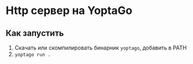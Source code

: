 # Http сервер на YoptaGo

## Как запустить
1) Скачать или скомпилировать бинарник `yoptago`, добавить в PATH
2) `yoptago run .`
